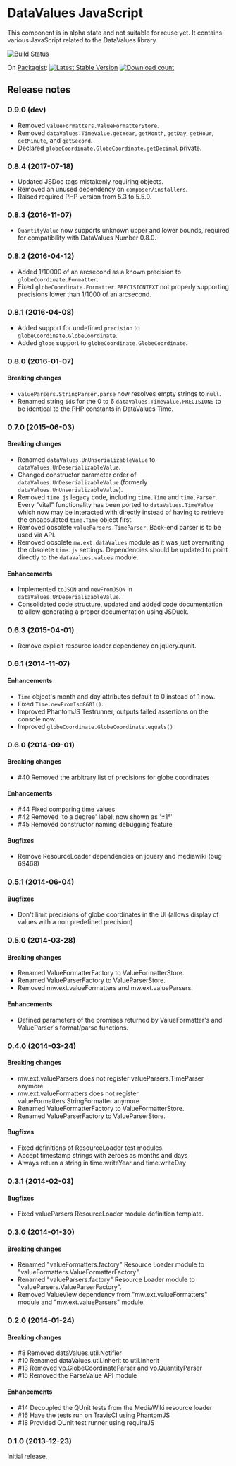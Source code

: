 # DataValues JavaScript

This component is in alpha state and not suitable for reuse yet.
It contains various JavaScript related to the DataValues library.

[![Build Status](https://secure.travis-ci.org/wmde/DataValuesJavaScript.png?branch=master)](http://travis-ci.org/wmde/DataValuesJavaScript)

On [Packagist](https://packagist.org/packages/data-values/javascript):
[![Latest Stable Version](https://poser.pugx.org/data-values/javascript/version.png)](https://packagist.org/packages/data-values/javascript)
[![Download count](https://poser.pugx.org/data-values/javascript/d/total.png)](https://packagist.org/packages/data-values/javascript)

## Release notes

### 0.9.0 (dev)
* Removed `valueFormatters.ValueFormatterStore`.
* Removed `dataValues.TimeValue.getYear`, `getMonth`, `getDay`, `getHour`, `getMinute`, and
  `getSecond`.
* Declared `globeCoordinate.GlobeCoordinate.getDecimal` private.

### 0.8.4 (2017-07-18)
* Updated JSDoc tags mistakenly requiring objects.
* Removed an unused dependency on `composer/installers`.
* Raised required PHP version from 5.3 to 5.5.9.

### 0.8.3 (2016-11-07)
* `QuantityValue` now supports unknown upper and lower bounds, required for compatibility with
  DataValues Number 0.8.0.

### 0.8.2 (2016-04-12)
* Added 1/10000 of an arcsecond as a known precision to `globeCoordinate.Formatter`.
* Fixed `globeCoordinate.Formatter.PRECISIONTEXT` not properly supporting precisions lower than
  1/1000 of an arcsecond.

### 0.8.1 (2016-04-08)
* Added support for undefined `precision` to `globeCoordinate.GlobeCoordinate`.
* Added `globe` support to `globeCoordinate.GlobeCoordinate`.

### 0.8.0 (2016-01-07)

#### Breaking changes
* `valueParsers.StringParser.parse` now resolves empty strings to `null`.
* Renamed string `id`s for the 0 to 6 `dataValues.TimeValue.PRECISIONS` to be identical to the PHP
constants in DataValues Time.

### 0.7.0 (2015-06-03)

#### Breaking changes
* Renamed `dataValues.UnUnserializableValue` to `dataValues.UnDeserializableValue`.
* Changed constructor parameter order of `dataValues.UnDeserializableValue` (formerly
  `dataValues.UnUnserializableValue`).
* Removed `time.js` legacy code, including `time.Time` and `time.Parser`. Every "vital"
  functionality has been ported to `dataValues.TimeValue` which now may be interacted with directly
  instead of having to retrieve the encapsulated `time.Time` object first.
* Removed obsolete `valueParsers.TimeParser`. Back-end parser is to be used via API.
* Removed obsolete `mw.ext.dataValues` module as it was just overwriting the obsolete `time.js`
  settings. Dependencies should be updated to point directly to the `dataValues.values` module.

#### Enhancements
* Implemented `toJSON` and `newFromJSON` in `dataValues.UnDeserializableValue`.
* Consolidated code structure, updated and added code documentation to allow generating a proper
  documentation using JSDuck.

### 0.6.3 (2015-04-01)
* Remove explicit resource loader dependency on jquery.qunit.

### 0.6.1 (2014-11-07)

#### Enhancements
* `Time` object's month and day attributes default to 0 instead of 1 now.
* Fixed `Time.newFromIso8601()`.
* Improved PhantomJS Testrunner, outputs failed assertions on the console now.
* Improved `globeCoordinate.GlobeCoordinate.equals()`

### 0.6.0 (2014-09-01)

#### Breaking changes

* #40 Removed the arbitrary list of precisions for globe coordinates

#### Enhancements

* #44 Fixed comparing time values
* #42 Removed 'to a degree' label, now shown as '±1°'
* #45 Removed constructor naming debugging feature

#### Bugfixes

* Remove ResourceLoader dependencies on jquery and mediawiki (bug 69468)

### 0.5.1 (2014-06-04)

#### Bugfixes

* Don't limit precisions of globe coordinates in the UI (allows display of values with a non
  predefined precision)

### 0.5.0 (2014-03-28)

#### Breaking changes

* Renamed ValueFormatterFactory to ValueFormatterStore.
* Renamed ValueParserFactory to ValueParserStore.
* Removed mw.ext.valueFormatters and mw.ext.valueParsers.

#### Enhancements

* Defined parameters of the promises returned by ValueFormatter's and ValueParser's format/parse
  functions.

### 0.4.0 (2014-03-24)

#### Breaking changes

* mw.ext.valueParsers does not register valueParsers.TimeParser anymore
* mw.ext.valueFormatters does not register valueFormatters.StringFormatter anymore
* Renamed ValueFormatterFactory to ValueFormatterStore.
* Renamed ValueParserFactory to ValueParserStore.

#### Bugfixes

* Fixed definitions of ResourceLoader test modules.
* Accept timestamp strings with zeroes as months and days
* Always return a string in time.writeYear and time.writeDay

### 0.3.1 (2014-02-03)

#### Bugfixes

* Fixed valueParsers ResourceLoader module definition template.

### 0.3.0 (2014-01-30)

#### Breaking changes

* Renamed "valueFormatters.factory" Resource Loader module to
  "valueFormatters.ValueFormatterFactory".
* Renamed "valueParsers.factory" Resource Loader module to "valueParsers.ValueParserFactory".
* Removed ValueView dependency from "mw.ext.valueFormatters" module and "mw.ext.valueParsers"
  module.

### 0.2.0 (2014-01-24)

#### Breaking changes

* #8 Removed dataValues.util.Notifier
* #10 Renamed dataValues.util.inherit to util.inherit
* #13 Removed vp.GlobeCoordinateParser and vp.QuantityParser
* #15 Removed the ParseValue API module

#### Enhancements

* #14 Decoupled the QUnit tests from the MediaWiki resource loader
* #16 Have the tests run on TravisCI using PhantomJS
* #18 Provided QUnit test runner using requireJS

### 0.1.0 (2013-12-23)

Initial release.
